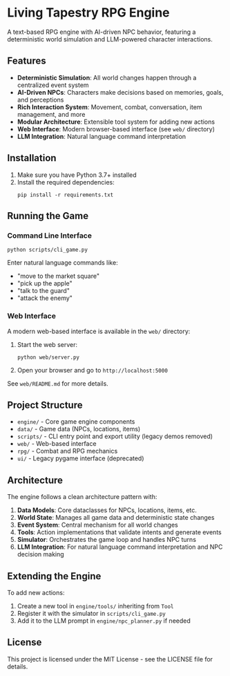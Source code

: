 # Living Tapestry RPG Engine

A text-based RPG engine with AI-driven NPC behavior, featuring a deterministic world simulation and LLM-powered character interactions.

## Features

- **Deterministic Simulation**: All world changes happen through a centralized event system
- **AI-Driven NPCs**: Characters make decisions based on memories, goals, and perceptions
- **Rich Interaction System**: Movement, combat, conversation, item management, and more
- **Modular Architecture**: Extensible tool system for adding new actions
- **Web Interface**: Modern browser-based interface (see `web/` directory)
- **LLM Integration**: Natural language command interpretation

## Installation

1. Make sure you have Python 3.7+ installed
2. Install the required dependencies:
   ```
   pip install -r requirements.txt
   ```

## Running the Game

### Command Line Interface
```
python scripts/cli_game.py
```

Enter natural language commands like:
- "move to the market square"
- "pick up the apple"
- "talk to the guard"
- "attack the enemy"

### Web Interface
A modern web-based interface is available in the `web/` directory:

1. Start the web server:
   ```
   python web/server.py
   ```
2. Open your browser and go to `http://localhost:5000`

See `web/README.md` for more details.

## Project Structure

- `engine/` - Core game engine components
- `data/` - Game data (NPCs, locations, items)
- `scripts/` - CLI entry point and export utility (legacy demos removed)
- `web/` - Web-based interface
- `rpg/` - Combat and RPG mechanics
- `ui/` - Legacy pygame interface (deprecated)

## Architecture

The engine follows a clean architecture pattern with:

1. **Data Models**: Core dataclasses for NPCs, locations, items, etc.
2. **World State**: Manages all game data and deterministic state changes
3. **Event System**: Central mechanism for all world changes
4. **Tools**: Action implementations that validate intents and generate events
5. **Simulator**: Orchestrates the game loop and handles NPC turns
6. **LLM Integration**: For natural language command interpretation and NPC decision making

## Extending the Engine

To add new actions:
1. Create a new tool in `engine/tools/` inheriting from `Tool`
2. Register it with the simulator in `scripts/cli_game.py`
3. Add it to the LLM prompt in `engine/npc_planner.py` if needed

## License

This project is licensed under the MIT License - see the LICENSE file for details.